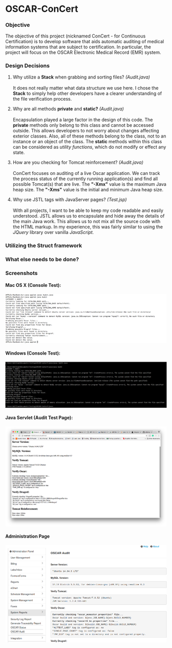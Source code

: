 # OSCAR-ConCert
### Objective
The objective of this project (nicknamed ConCert - for Continuous Certification) is to develop software that aids automatic auditing of medical information systems that are subject to certification. In particular, the project will focus on the OSCAR Electronic Medical Record (EMR) system.

### Design Decisions
1. Why utilize a **Stack** when grabbing and sorting files? *(Audit.java)*<br><br>
It does not really matter what data structure we use here. I chose the **Stack** to simply help other developers have a clearer understanding of the file verification process.

2. Why are all methods **private** and **static?** *(Audit.java)*<br><br> 
Encapsulation played a large factor in the design of this code. The **private** methods only belong to this class and cannot be accessed outside. This allows developers to not worry about changes affecting exterior classes. Also, all of these methods belong to the class, not to an instance or an object of the class. The **static** methods within this class can be considered as *utility functions*, which do not modify or effect any state.

3. How are you checking for Tomcat reinforcement? *(Audit.java)*<br><br> 
ConCert focuses on auditing of a live Oscar application. We can track the process status of the currently running application(s) and find all possible Tomcat(s) that are live. The **"-Xmx"** value is the maximum Java heap size. The **"-Xms"** value is the initial and minimum Java heap size.

4. Why use JSTL tags with JavaServer pages? *(Test.jsp)*<br><br> 
With all projects, I want to be able to keep my code readable and easily understood. JSTL allows us to encapsulate and hide away the details of the main Java work. This allows us to not mix all the source code with the HTML markup. In my experience, this was fairly similar to using the *JQuery* library over vanilla *JavaScript.*

### Utilizing the Struct framework

### What else needs to be done?

### Screenshots
#### Mac OS X (Console Test):
![alt-test](https://github.com/williamgrosset/OSCAR-ConCert/blob/master/ConCert/screenshots/osx_test.png "Mac OS X")
#### Windows (Console Test):
![alt-test](https://github.com/williamgrosset/OSCAR-ConCert/blob/master/ConCert/screenshots/windows_test.png "Windows")
#### Java Servlet (Audit Test Page):
![alt-test](https://github.com/williamgrosset/OSCAR-ConCert/blob/master/ConCert/screenshots/jsp_test.png "JSP")
#### Administration Page
![alt-test](https://github.com/williamgrosset/OSCAR-ConCert/blob/master/ConCert/screenshots/administration.png "OSCAR Audit")
